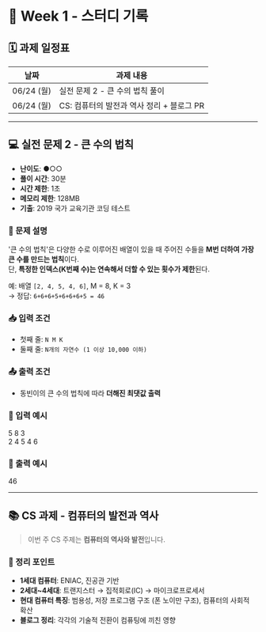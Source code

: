 # 📅 Week 1 - 스터디 기록


## 🗓 과제 일정표

| 날짜      | 과제 내용                                 |
|-----------|-----------------------------------------|
| 06/24 (월) | 실전 문제 2 - 큰 수의 법칙 풀이            |
| 06/24 (월) | CS: 컴퓨터의 발전과 역사 정리 + 블로그 PR   |
---

## 💻 실전 문제 2 - 큰 수의 법칙

- **난이도**: ●○○  
- **풀이 시간**: 30분  
- **시간 제한**: 1초  
- **메모리 제한**: 128MB  
- **기출**: 2019 국가 교육기관 코딩 테스트

### 🧾 문제 설명

'큰 수의 법칙'은 다양한 수로 이루어진 배열이 있을 때 주어진 수들을 **M번 더하여 가장 큰 수를 만드는 법칙**이다.  
단, **특정한 인덱스(K번째 수)는 연속해서 더할 수 있는 횟수가 제한**된다.

예: 배열 `[2, 4, 5, 4, 6]`, M = 8, K = 3  
→ 정답: `6+6+6+5+6+6+6+5 = 46`

### 📥 입력 조건

- 첫째 줄: `N M K`  
- 둘째 줄: `N개의 자연수 (1 이상 10,000 이하)`

### 📤 출력 조건

- 동빈이의 큰 수의 법칙에 따라 **더해진 최댓값 출력**

### 📘 입력 예시
5 8 3 <br>
2 4 5 4 6

### 📗 출력 예시
46

---

## 📚 CS 과제 - 컴퓨터의 발전과 역사

> 이번 주 CS 주제는 **컴퓨터의 역사와 발전**입니다.

### 📖 정리 포인트

- **1세대 컴퓨터**: ENIAC, 진공관 기반
- **2세대~4세대**: 트랜지스터 → 집적회로(IC) → 마이크로프로세서
- **현대 컴퓨터 특징**: 범용성, 저장 프로그램 구조 (폰 노이만 구조), 컴퓨터의 사회적 확산
- **블로그 정리**: 각각의 기술적 전환이 컴퓨팅에 끼친 영향
